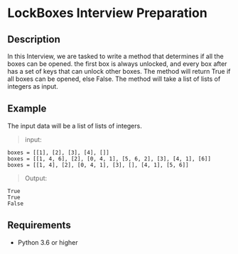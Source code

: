 # LockBoxes Interview Preparation

## Description
In this Interview, we are tasked to write a method that determines if all the boxes can be opened.
the first box is always unlocked, and every box after has a set of keys that can unlock other boxes.
The method will return True if all boxes can be opened, else False.
The method will take a list of lists of integers as input.

## Example
The input data will be a list of lists of integers.
> input: 
```
boxes = [[1], [2], [3], [4], []]
boxes = [[1, 4, 6], [2], [0, 4, 1], [5, 6, 2], [3], [4, 1], [6]]
boxes = [[1, 4], [2], [0, 4, 1], [3], [], [4, 1], [5, 6]]
```
> Output:
```
True
True
False
```

## Requirements
- Python 3.6 or higher
